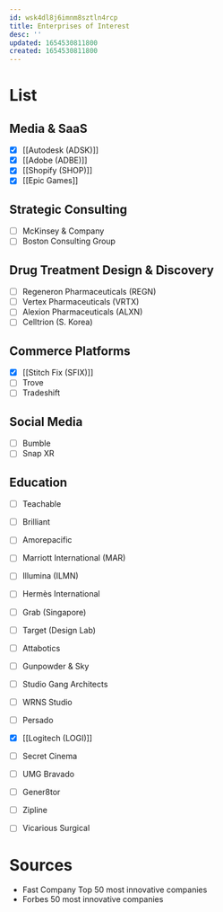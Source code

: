 ```yaml
---
id: wsk4dl8j6imnm8sztln4rcp
title: Enterprises of Interest
desc: ''
updated: 1654530811800
created: 1654530811800
---
```

# List
## Media & SaaS
- [x] [[Autodesk (ADSK)]]
- [x] [[Adobe (ADBE)]]
- [x] [[Shopify (SHOP)]]
- [x] [[Epic Games]]

## Strategic Consulting
- [ ] McKinsey & Company
- [ ] Boston Consulting Group

## Drug Treatment Design & Discovery
- [ ] Regeneron Pharmaceuticals (REGN)
- [ ] Vertex Pharmaceuticals (VRTX)
- [ ] Alexion Pharmaceuticals (ALXN)
- [ ] Celltrion (S. Korea)

## Commerce Platforms
- [x] [[Stitch Fix (SFIX)]]
- [ ] Trove
- [ ] Tradeshift

## Social Media
- [ ] Bumble
- [ ] Snap XR

## Education
- [ ] Teachable
- [ ] Brilliant

- [ ] Amorepacific
- [ ] Marriott International (MAR)
- [ ] Illumina (ILMN)

- [ ] Hermès International

- [ ] Grab (Singapore)

- [ ] Target (Design Lab)
- [ ] Attabotics

- [ ] Gunpowder & Sky
- [ ] Studio Gang Architects
- [ ] WRNS Studio

- [ ] Persado
- [x] [[Logitech (LOGI)]]
- [ ] Secret Cinema
- [ ] UMG Bravado
- [ ] Gener8tor
- [ ] Zipline
- [ ] Vicarious Surgical


# Sources
- Fast Company Top 50 most innovative companies
- Forbes 50 most innovative companies
